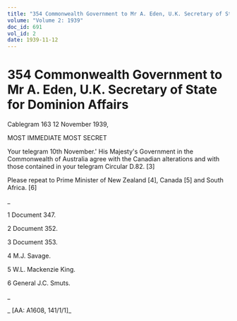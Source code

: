 ```yaml
---
title: "354 Commonwealth Government to Mr A. Eden, U.K. Secretary of State for Dominion Affairs"
volume: "Volume 2: 1939"
doc_id: 691
vol_id: 2
date: 1939-11-12
---
```


# 354 Commonwealth Government to Mr A. Eden, U.K. Secretary of State for Dominion Affairs

Cablegram 163 12 November 1939,

MOST IMMEDIATE MOST SECRET

Your telegram 10th November.' His Majesty's Government in the Commonwealth of Australia agree with the Canadian alterations and with those contained in your telegram Circular D.82. [3]

Please repeat to Prime Minister of New Zealand [4], Canada [5] and South Africa. [6]

_

1 Document 347.

2 Document 352.

3 Document 353.

4 M.J. Savage.

5 W.L. Mackenzie King.

6 General J.C. Smuts.

_

_ [AA: A1608, 141/1/1]_
